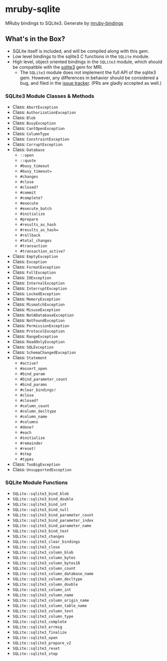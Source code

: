 mruby-sqlite
============

MRuby bindings to SQLite3. Generate by [mruby-bindings](http://github.com/jbreeden/mruby-bindings)

What's in the Box?
------------------

- SQLite itself is included, and will be compiled along with this gem.
- Low level bindings to the sqlite3 C functions in the `SQLite` module.
- High level, object oriented bindings in the `SQLite3` module, which should be compatible with the [sqlite3](http://www.rubydoc.info/gems/sqlite3/frames) gem for MRI.
  + The `SQLite3` module does not implement the full API of the sqlite3 gem. However,
     any differences in behavior should be considered a bug, and filed in the [issue tracker](https://github.com/jbreeden/mruby-sqlite/issues). (PRs are gladly accepted as well.)

### SQLite3 Module Classes & Methods

- Class: `AbortException`
- Class: `AuthorizationException`
- Class: `Blob`
- Class: `BusyException`
- Class: `CantOpenException`
- Class: `ColumnType`
- Class: `ConstraintException`
- Class: `CorruptException`
- Class: `Database`
  + `::open`
  + `::quote`
  + `#busy_timeout`
  + `#busy_timeout=`
  + `#changes`
  + `#close`
  + `#closed?`
  + `#commit`
  + `#complete?`
  + `#execute`
  + `#execute_batch`
  + `#initialize`
  + `#prepare`
  + `#results_as_hash`
  + `#results_as_hash=`
  + `#rollback`
  + `#total_changes`
  + `#transaction`
  + `#transaction_active?`
- Class: `EmptyException`
- Class: `Exception`
- Class: `FormatException`
- Class: `FullException`
- Class: `IOException`
- Class: `InternalException`
- Class: `InterruptException`
- Class: `LockedException`
- Class: `MemoryException`
- Class: `MismatchException`
- Class: `MisuseException`
- Class: `NotADatabaseException`
- Class: `NotFoundException`
- Class: `PermissionException`
- Class: `ProtocolException`
- Class: `RangeException`
- Class: `ReadOnlyException`
- Class: `SQLException`
- Class: `SchemaChangedException`
- Class: `Statement`
  + `#active?`
  + `#assert_open`
  + `#bind_param`
  + `#bind_parameter_count`
  + `#bind_params`
  + `#clear_bindings!`
  + `#close`
  + `#closed?`
  + `#column_count`
  + `#column_decltype`
  + `#column_name`
  + `#columns`
  + `#done?`
  + `#each`
  + `#initialize`
  + `#remainder`
  + `#reset!`
  + `#step`
  + `#types`
- Class: `TooBigException`
- Class: `UnsupportedException`

### SQLite Module Functions

- `SQLite::sqlite3_bind_blob`
- `SQLite::sqlite3_bind_double`
- `SQLite::sqlite3_bind_int`
- `SQLite::sqlite3_bind_null`
- `SQLite::sqlite3_bind_parameter_count`
- `SQLite::sqlite3_bind_parameter_index`
- `SQLite::sqlite3_bind_parameter_name`
- `SQLite::sqlite3_bind_text`
- `SQLite::sqlite3_changes`
- `SQLite::sqlite3_clear_bindings`
- `SQLite::sqlite3_close`
- `SQLite::sqlite3_column_blob`
- `SQLite::sqlite3_column_bytes`
- `SQLite::sqlite3_column_bytes16`
- `SQLite::sqlite3_column_count`
- `SQLite::sqlite3_column_database_name`
- `SQLite::sqlite3_column_decltype`
- `SQLite::sqlite3_column_double`
- `SQLite::sqlite3_column_int`
- `SQLite::sqlite3_column_name`
- `SQLite::sqlite3_column_origin_name`
- `SQLite::sqlite3_column_table_name`
- `SQLite::sqlite3_column_text`
- `SQLite::sqlite3_column_type`
- `SQLite::sqlite3_complete`
- `SQLite::sqlite3_errmsg`
- `SQLite::sqlite3_finalize`
- `SQLite::sqlite3_open`
- `SQLite::sqlite3_prepare_v2`
- `SQLite::sqlite3_reset`
- `SQLite::sqlite3_step`

